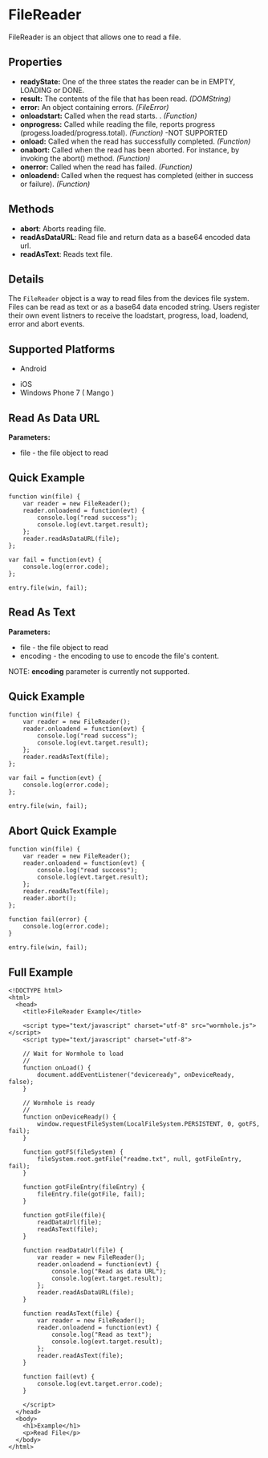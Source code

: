FileReader
==========

FileReader is an object that allows one to read a file.

Properties
----------

- __readyState:__ One of the three states the reader can be in EMPTY, LOADING or DONE.
- __result:__ The contents of the file that has been read. _(DOMString)_
- __error:__ An object containing errors. _(FileError)_
- __onloadstart:__ Called when the read starts. . _(Function)_
- __onprogress:__ Called while reading the file, reports progress (progess.loaded/progress.total). _(Function)_ -NOT SUPPORTED
- __onload:__ Called when the read has successfully completed. _(Function)_
- __onabort:__ Called when the read has been aborted. For instance, by invoking the abort() method. _(Function)_
- __onerror:__ Called when the read has failed. _(Function)_
- __onloadend:__ Called when the request has completed (either in success or failure).  _(Function)_

Methods
-------

- __abort__: Aborts reading file. 
- __readAsDataURL__: Read file and return data as a base64 encoded data url.
- __readAsText__: Reads text file.

Details
-------

The `FileReader` object is a way to read files from the devices file system.  Files can be read as text or as a base64 data encoded string.  Users register their own event listners to receive the loadstart, progress, load, loadend, error and abort events.

Supported Platforms
-------------------

- Android
<!-- - BlackBerry WebWorks (OS 5.0 and higher) -->
- iOS
- Windows Phone 7 ( Mango )

Read As Data URL 
----------------

__Parameters:__
- file - the file object to read


Quick Example
-------------

	function win(file) {
		var reader = new FileReader();
		reader.onloadend = function(evt) {
			console.log("read success");
			console.log(evt.target.result);
		};
		reader.readAsDataURL(file);
	};

	var fail = function(evt) {
		console.log(error.code);
	};
	
	entry.file(win, fail);

Read As Text
------------

__Parameters:__

- file - the file object to read
- encoding - the encoding to use to encode the file's content. <!-- Default is UTF8. -->

NOTE: __encoding__ parameter is currently not supported.

Quick Example
-------------

	function win(file) {
		var reader = new FileReader();
		reader.onloadend = function(evt) {
			console.log("read success");
			console.log(evt.target.result);
		};
		reader.readAsText(file);
	};

	var fail = function(evt) {
		console.log(error.code);
	};
	
	entry.file(win, fail);

Abort Quick Example
-------------------

	function win(file) {
		var reader = new FileReader();
		reader.onloadend = function(evt) {
			console.log("read success");
			console.log(evt.target.result);
		};
		reader.readAsText(file);
		reader.abort();
	};

	function fail(error) {
		console.log(error.code);
	}
	
	entry.file(win, fail);

Full Example
------------

	<!DOCTYPE html>
	<html>
	  <head>
		<title>FileReader Example</title>

		<script type="text/javascript" charset="utf-8" src="wormhole.js"></script>
		<script type="text/javascript" charset="utf-8">

		// Wait for Wormhole to load
		//
		function onLoad() {
			document.addEventListener("deviceready", onDeviceReady, false);
		}

		// Wormhole is ready
		//
		function onDeviceReady() {
			window.requestFileSystem(LocalFileSystem.PERSISTENT, 0, gotFS, fail);
		}
		
		function gotFS(fileSystem) {
			fileSystem.root.getFile("readme.txt", null, gotFileEntry, fail);
		}
		
		function gotFileEntry(fileEntry) {
			fileEntry.file(gotFile, fail);
		}
		
		function gotFile(file){
			readDataUrl(file);
			readAsText(file);
		}
		
		function readDataUrl(file) {
			var reader = new FileReader();
			reader.onloadend = function(evt) {
				console.log("Read as data URL");
				console.log(evt.target.result);
			};
			reader.readAsDataURL(file);
		}
		
		function readAsText(file) {
			var reader = new FileReader();
			reader.onloadend = function(evt) {
				console.log("Read as text");
				console.log(evt.target.result);
			};
			reader.readAsText(file);
		}
		
		function fail(evt) {
			console.log(evt.target.error.code);
		}
		
		</script>
	  </head>
	  <body>
		<h1>Example</h1>
		<p>Read File</p>
	  </body>
	</html>

<!--
iOS Quirks
----------
- __encoding__ parameter is not supported, UTF8 encoding is always used.
-->
